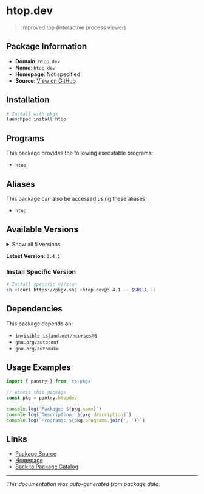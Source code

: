 # htop.dev

> Improved top (interactive process viewer)

## Package Information

- **Domain**: `htop.dev`
- **Name**: `htop.dev`
- **Homepage**: Not specified
- **Source**: [View on GitHub](https://github.com/pkgxdev/pantry/tree/main/projects/htop.dev/package.yml)

## Installation

```bash
# Install with pkgx
launchpad install htop
```

## Programs

This package provides the following executable programs:

- `htop`

## Aliases

This package can also be accessed using these aliases:

- `htop`

## Available Versions

<details>
<summary>Show all 5 versions</summary>

- `3.4.1`, `3.4.0`, `3.3.0`, `3.2.2`, `3.2.1`

</details>

**Latest Version**: `3.4.1`

### Install Specific Version

```bash
# Install specific version
sh <(curl https://pkgx.sh) +htop.dev@3.4.1 -- $SHELL -i
```

## Dependencies

This package depends on:

- `invisible-island.net/ncurses@6`
- `gnu.org/autoconf`
- `gnu.org/automake`

## Usage Examples

```typescript
import { pantry } from 'ts-pkgx'

// Access this package
const pkg = pantry.htopdev

console.log(`Package: ${pkg.name}`)
console.log(`Description: ${pkg.description}`)
console.log(`Programs: ${pkg.programs.join(', ')}`)
```

## Links

- [Package Source](https://github.com/pkgxdev/pantry/tree/main/projects/htop.dev/package.yml)
- [Homepage](#)
- [Back to Package Catalog](../package-catalog.md)

---

*This documentation was auto-generated from package data.*
